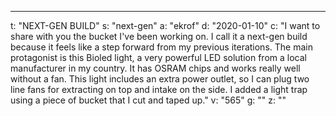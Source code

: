 ---
t: "NEXT-GEN BUILD"
s: "next-gen"
a: "ekrof"
d: "2020-01-10"
c: "I want to share with you the bucket I've been working on. I call it a next-gen build because it feels like a step forward from my previous iterations.
The main protagonist is this Bioled light, a very powerful LED solution from a local manufacturer in my country. It has OSRAM chips and works really well without a fan. This light includes an extra power outlet, so I can plug two line fans for extracting on top and intake on the side. I added a light trap using a piece of bucket that I cut and taped up."
v: "565"
g: ""
z: ""
